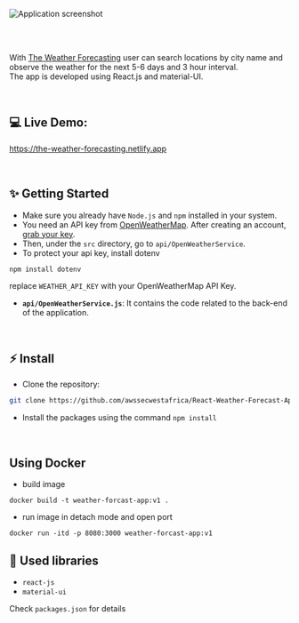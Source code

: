 ![Application screenshot](./public/screenshot.png)

<br/>
<br/>

With [The Weather Forecasting](https://the-weather-forecasting.netlify.app) user can search locations by city name and observe the weather for the next 5-6 days and 3 hour interval.
<br />
The app is developed using React.js and material-UI.

<br/>

## 💻 Live Demo:

https://the-weather-forecasting.netlify.app

<br/>

## ✨ Getting Started

- Make sure you already have `Node.js` and `npm` installed in your system.
- You need an API key from [OpenWeatherMap](https://openweathermap.org/). After creating an account, [grab your key](https://home.openweathermap.org/api_keys).
- Then, under the `src` directory, go to `api/OpenWeatherService`.
- To protect your api key, install dotenv 
``` 
npm install dotenv
```
replace `WEATHER_API_KEY` with your OpenWeatherMap API Key.
  - **`api/OpenWeatherService.js`**: It contains the code related to the back-end of the application.

<br/>

## ⚡ Install

- Clone the repository:

```bash
git clone https://github.com/awssecwestafrica/React-Weather-Forecast-App.git

```

- Install the packages using the command `npm install`

<br/>

## Using Docker
- build image
```
docker build -t weather-forcast-app:v1 .
```
- run image in detach mode and open port
```
docker run -itd -p 8080:3000 weather-forcast-app:v1
```

## 📙 Used libraries

- `react-js`
- `material-ui`

Check `packages.json` for details

<!-- <br/>

## 📄 Todos

- [ ] Styled-components
- [ ] Convert the entire project to TypeScript
- [ ] Unit Testing
- [ ] On launch, find user location weather by utilizing GeolocationAPI/GEOCODING
- [ ] Celcius/Fahrenheit conversion
- [ ] Dark/Light Mode

<br/>
Thank You ☺ -->
